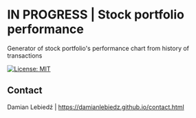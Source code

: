 # IN PROGRESS | Stock portfolio performance
Generator of stock portfolio's performance chart from history of transactions

[![License: MIT](https://img.shields.io/badge/License-MIT-yellow.svg)](https://opensource.org/licenses/MIT)

## Contact
Damian Lebiedź | https://damianlebiedz.github.io/contact.html
